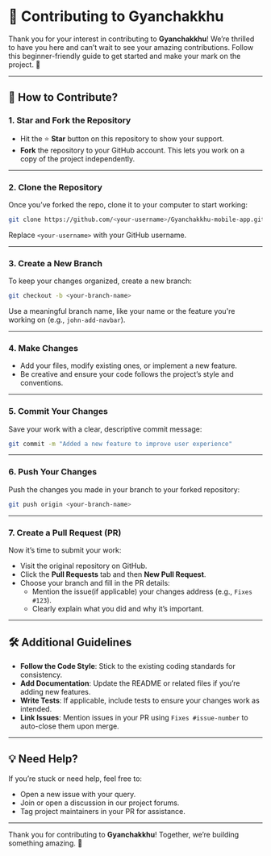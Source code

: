 
# 🌟 Contributing to Gyanchakkhu

Thank you for your interest in contributing to **Gyanchakkhu**! We’re thrilled to have you here and can’t wait to see your amazing contributions. Follow this beginner-friendly guide to get started and make your mark on the project. 🚀

---

## 🚀 How to Contribute?

### 1. **Star and Fork the Repository**
   - Hit the ⭐ **Star** button on this repository to show your support.
   - **Fork** the repository to your GitHub account. This lets you work on a copy of the project independently.

---

### 2. **Clone the Repository**
   Once you’ve forked the repo, clone it to your computer to start working:
   ```bash
   git clone https://github.com/<your-username>/Gyanchakkhu-mobile-app.git
   ```
   Replace `<your-username>` with your GitHub username.

---

### 3. **Create a New Branch**
   To keep your changes organized, create a new branch:
   ```bash
   git checkout -b <your-branch-name>
   ```
   Use a meaningful branch name, like your name or the feature you're working on (e.g., `john-add-navbar`).

---

### 4. **Make Changes**
   - Add your files, modify existing ones, or implement a new feature.
   - Be creative and ensure your code follows the project’s style and conventions.

---

### 5. **Commit Your Changes**
   Save your work with a clear, descriptive commit message:
   ```bash
   git commit -m "Added a new feature to improve user experience"
   ```

---

### 6. **Push Your Changes**
   Push the changes you made in your branch to your forked repository:
   ```bash
   git push origin <your-branch-name>
   ```

---

### 7. **Create a Pull Request (PR)**
   Now it’s time to submit your work:
   - Visit the original repository on GitHub.
   - Click the **Pull Requests** tab and then **New Pull Request**.
   - Choose your branch and fill in the PR details:
     - Mention the issue(if applicable) your changes address (e.g., `Fixes #123`).
     - Clearly explain what you did and why it’s important.

---

## 🛠 Additional Guidelines

- **Follow the Code Style**: Stick to the existing coding standards for consistency.
- **Add Documentation**: Update the README or related files if you’re adding new features.
- **Write Tests**: If applicable, include tests to ensure your changes work as intended.
- **Link Issues**: Mention issues in your PR using `Fixes #issue-number` to auto-close them upon merge.

---

## 💡 Need Help?
If you’re stuck or need help, feel free to:
- Open a new issue with your query.
- Join or open a discussion in our project forums.
- Tag project maintainers in your PR for assistance.

---

Thank you for contributing to **Gyanchakkhu**! Together, we’re building something amazing. 🌟
